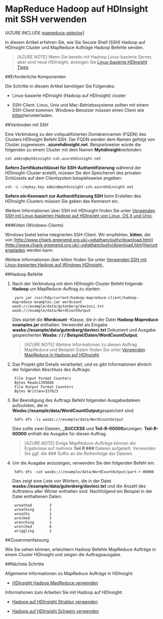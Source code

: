 <properties
   pageTitle="MapReduce und SSH-Verbindung Hadoop in HDInsight | Microsoft Azure"
   description="Erfahren Sie mehr über das SSH verwenden HDInsight Hadoop über MapReduce-Aufträge ausgeführt werden."
   services="hdinsight"
   documentationCenter=""
   authors="Blackmist"
   manager="jhubbard"
   editor="cgronlun"
   tags="azure-portal"/>

<tags
   ms.service="hdinsight"
   ms.devlang="na"
   ms.topic="article"
   ms.tgt_pltfrm="na"
   ms.workload="big-data"
   ms.date="08/23/2016"
   ms.author="larryfr"/>

# <a name="use-mapreduce-with-hadoop-on-hdinsight-with-ssh"></a>MapReduce Hadoop auf HDInsight mit SSH verwenden

[AZURE.INCLUDE [mapreduce-selector](../../includes/hdinsight-selector-use-mapreduce.md)]

In diesem Artikel erfahren Sie, wie Sie Secure Shell (SSH) Hadoop auf HDInsight Cluster und MapReduce Aufträge Hadoop Befehle senden.

> [AZURE.NOTE] Wenn Sie bereits mit Hadoop Linux-basierte Server, aber sind neue HDInsight, anzeigen Sie [Linux-basierte HDInsight Tipps](hdinsight-hadoop-linux-information.md)

##<a id="prereq"></a>Erforderliche Komponenten

Die Schritte in diesem Artikel benötigen Sie Folgendes:

* Linux-basierte HDInsight (Hadoop auf HDInsight) cluster

* SSH-Client. Linux, Unix und Mac-Betriebssysteme sollten mit einem SSH-Client kommen. Windows-Benutzer müssen einen Client wie [kitten](http://www.chiark.greenend.org.uk/~sgtatham/putty/download.html)herunterladen.

##<a id="ssh"></a>Verbinden mit SSH

Eine Verbindung zu den vollqualifizierten Domänennamen (FQDN) des Clusters HDInsight Befehl SSH. Der FQDN werden dem Namen gefolgt von Cluster zugewiesen **. azurehdinsight.net**. Beispielsweise würde die folgenden zu einem Cluster mit dem Namen **Myhdinsight**verbinden:

    ssh admin@myhdinsight-ssh.azurehdinsight.net

**Sofern Zertifikatschlüssel für SSH-Authentifizierung** während der HDInsight-Cluster erstellt, müssen Sie den Speicherort des privaten Schlüssels auf dem Clientsystem beispielsweise angeben:

    ssh -i ~/mykey.key admin@myhdinsight-ssh.azurehdinsight.net

**Sofern ein Kennwort zur Authentifizierung SSH** beim Erstellen des HDInsight-Clusters müssen Sie geben das Kennwort ein.

Weitere Informationen über SSH mit HDInsight finden Sie unter [Verwenden SSH mit Linux-basierten Hadoop auf HDInsight von Linux, OS X und Unix](hdinsight-hadoop-linux-use-ssh-unix.md).

###<a name="putty-windows-clients"></a>Kitten (Windows-Clients)

Windows bietet keine integrierten SSH-Client. Wir empfehlen, **kitten**, die von [http://www.chiark.greenend.org.uk/~sgtatham/putty/download.html](http://www.chiark.greenend.org.uk/~sgtatham/putty/download.html)heruntergeladen werden kann.

Weitere Informationen über kitten finden Sie unter [Verwenden SSH mit Linux-basierten Hadoop auf Windows HDInsight ](hdinsight-hadoop-linux-use-ssh-windows.md).

##<a id="hadoop"></a>Hadoop Befehle

1. Nach der Verbindung mit dem HDInsight-Cluster Befehl folgende **Hadoop** um MapReduce-Auftrag zu starten:

        yarn jar /usr/hdp/current/hadoop-mapreduce-client/hadoop-mapreduce-examples.jar wordcount wasb:///example/data/gutenberg/davinci.txt wasb:///example/data/WordCountOutput

    Dies startet die **Wordcount** -Klasse, die in der Datei **Hadoop Mapreduce examples.jar** enthalten. Verwendet als Eingabe **wasbs://example/data/gutenberg/davinci.txt** Dokument und Ausgabe gespeicherten **Wasbs: / / / Beispiel/Daten/WordCountOutput**.

    > [AZURE.NOTE] Weitere Informationen zu diesen Auftrag MapReduce und Beispiel-Daten finden Sie unter [Verwenden MapReduce in Hadoop auf HDInsight](hdinsight-use-mapreduce.md).

2. Das Projekt gibt Details verarbeitet, und es gibt Informationen ähnlich der folgenden Abschluss des Auftrags:

        File Input Format Counters
        Bytes Read=1395666
        File Output Format Counters
        Bytes Written=337623

3. Bei Beendigung des Auftrags Befehl folgenden Ausgabedateien aufzulisten, die in **Wasbs://example/data/WordCountOutput**gespeichert sind:

        hdfs dfs -ls wasbs:///example/data/WordCountOutput

    Dies sollte zwei Dateien, **_SUCCESS** und **Teil-R-00000**anzeigen. **Teil-R-00000** enthält die Ausgabe für diesen Auftrag.

    > [AZURE.NOTE] Einige MapReduce-Aufträge können die Ergebnisse auf mehrere **Teil R ###** Dateien aufgeteilt. Verwenden Sie ggf. die ### Suffix an die Reihenfolge der Dateien.

4. Um die Ausgabe anzuzeigen, verwenden Sie den folgenden Befehl ein:

        hdfs dfs -cat wasbs:///example/data/WordCountOutput/part-r-00000

    Dies zeigt eine Liste von Wörtern, die in der Datei **wasbs://example/data/gutenberg/davinci.txt** und die Anzahl des Auftretens aller Wörter enthalten sind. Nachfolgend ein Beispiel in der Datei enthaltenen Daten:

        wreathed        3
        wreathing       1
        wreaths         1
        wrecked         3
        wrenching       1
        wretched        6
        wriggling       1

##<a id="summary"></a>Zusammenfassung

Wie Sie sehen können, erleichtern Hadoop Befehle MapReduce Aufträge in einem Cluster HDInsight und zeigen die Auftragsausgabe.

##<a id="nextsteps"></a>Nächste Schritte

Allgemeine Informationen zu MapReduce Aufträge in HDInsight:

* [HDInsight Hadoop MapReduce verwenden](hdinsight-use-mapreduce.md)

Informationen zum Arbeiten Sie mit Hadoop auf HDInsight:

* [Hadoop auf HDInsight Struktur verwenden](hdinsight-use-hive.md)

* [Hadoop auf HDInsight Schwein verwenden](hdinsight-use-pig.md)
